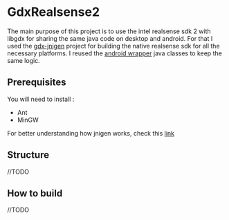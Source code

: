 # GdxRealsense2

The main purpose of this project is to use the intel realsense sdk 2 with libgdx for sharing the same java code on desktop and android. For that I used the [gdx-jnigen][gdxjnigen] project for building the native realsense sdk for all the necessary platforms. I reused the [android wrapper][ajw] java classes to keep the same logic.

## Prerequisites

You will need to install :
- Ant
- MinGW

For better understanding how jnigen works, check this [link][jnigen]

## Structure

//TODO

## How to build

//TODO

[gdxjnigen]: <https://github.com/libgdx/gdx-jnigen>
[jnigen]: <https://github.com/libgdx/libgdx/wiki/jnigen>
[ajw]: <https://github.com/IntelRealSense/librealsense/tree/master/wrappers/android/librealsense>
